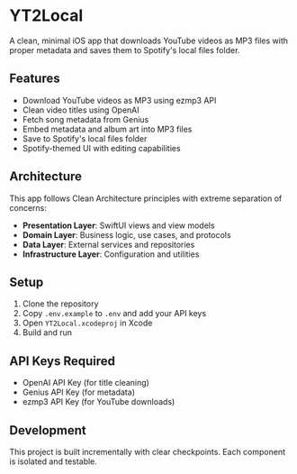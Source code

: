 # YT2Local

A clean, minimal iOS app that downloads YouTube videos as MP3 files with proper metadata and saves them to Spotify's local files folder.

## Features

- Download YouTube videos as MP3 using ezmp3 API
- Clean video titles using OpenAI
- Fetch song metadata from Genius
- Embed metadata and album art into MP3 files
- Save to Spotify's local files folder
- Spotify-themed UI with editing capabilities

## Architecture

This app follows Clean Architecture principles with extreme separation of concerns:

- **Presentation Layer**: SwiftUI views and view models
- **Domain Layer**: Business logic, use cases, and protocols
- **Data Layer**: External services and repositories
- **Infrastructure Layer**: Configuration and utilities

## Setup

1. Clone the repository
2. Copy `.env.example` to `.env` and add your API keys
3. Open `YT2Local.xcodeproj` in Xcode
4. Build and run

## API Keys Required

- OpenAI API Key (for title cleaning)
- Genius API Key (for metadata)
- ezmp3 API Key (for YouTube downloads)

## Development

This project is built incrementally with clear checkpoints. Each component is isolated and testable.